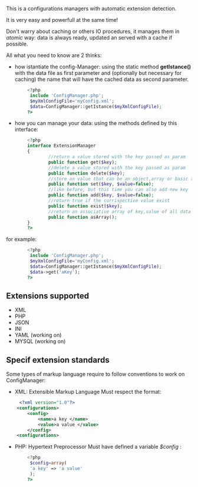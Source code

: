 This is a configurations managers with automatic extension detection.

It is very easy and powerfull at the same time!


Don't warry about caching or others IO procedures, it manages them in _atomic_ way: data is always ready, updated an served with a cache if possible.


All what you need to know are 2 thinks:


* how istantiate the config-Manager: using the static method **getIstance()** with the data file as first parameter and (optionally but necessary for caching) the name that will have the cached data as second parameter. 

``` php
        <?php
         include 'ConfigManager.php';
         $myXmlConfigFile='myConfig.xml';
         $data=ConfigManager::getIstance($myXmlConfigFile);
        ?>
```

* how you can manage your data:
using the methods defined by this interface:

``` php
        <?php
        interface ExtensionManager
        {
                //return a value stored with the key passed as param
                public function get($key);
                //delete a value stored with the key passed as param 
                public function delete($key);
                //store an value that can be an object,array or basic type in the corrispective key, or store all variables inside an array or object passed like key  
                public function set($key, $value=false);
                //like before, but this time you can also add new key
                public function add($key, $value=false);
                //return true if the corrispective value exist
                public function exist($key);
                //return an associative array of key,value of all data
                public function asArray();
        }
        ?>
```

for example:

``` php
        <?php
         include 'ConfigManager.php';
         $myXmlConfigFile='myConfig.xml';
         $data=ConfigManager::getIstance($myXmlConfigFile);
         $data->get('aKey'); 
        ?>
```
## Extensions supported

* XML
* PHP
* JSON
* INI
* YAML (working on)
* MYSQL (working on)

## Specif extension standards
Some types of markup language require to follow conventions to work on ConfigManager:
* XML: Extensible Markup Language
 Must respect the format:

``` xml
     <?xml version="1.0"?>
    <configurations>
        <config>
            <name>a key </name>
            <value>a value </value>
        </config>
    <configurations>
```
* PHP: Hypertext Preprocessor 
 Must have defined a variable _$config_ :

``` php
        <?php
         $config=array(
         'a key' => 'a value'
         );
        ?>
```
